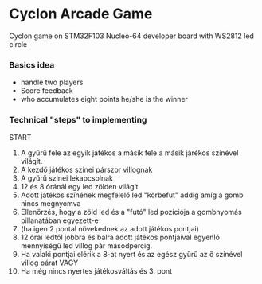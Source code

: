 # Cyclon Arcade Game
Cyclon game on STM32F103 Nucleo-64 developer board with WS2812 led circle

### Basics idea

* handle two players
* Score feedback
* who accumulates eight points he/she is the winner

### Technical "steps" to implementing

START
1. A gyűrű fele az egyik játékos a másik fele a másik járékos színével világít.
2. A kezdő játékos szinei párszor villognak
3. A gyűrű szinei lekapcsolnak
4. 12 és 8 óránál egy led zölden világít
5. Adott játékos színének megfelelő led "körbefut" addig amíg a gomb nincs megnyomva
6. Ellenőrzés, hogy a zöld led és a "futó" led pozíciója a gombnyomás pillanatában egyezett-e
7. (ha igen 2 pontal növekednek az adott játékos pontjai)
8. 12 órai ledtől jobbra és balra adott játékos pontjaival egyenlő mennyiségű led villog pár másodpercig.
9. Ha valaki pontjai elérik a 8-at nyert és az egész gyűrű az ő színével villog párat
VAGY
9. Ha még nincs nyertes játékosváltás és 3. pont
